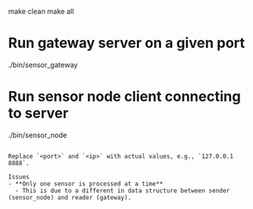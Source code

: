 make clean
make all

# Run gateway server on a given port
./bin/sensor_gateway <port>

# Run sensor node client connecting to server
./bin/sensor_node <ip> <port>
```

Replace `<port>` and `<ip>` with actual values, e.g., `127.0.0.1 8888`.

Issues
- **Only one sensor is processed at a time**
  - This is due to a different in data structure between sender (sensor_node) and reader (gateway).
